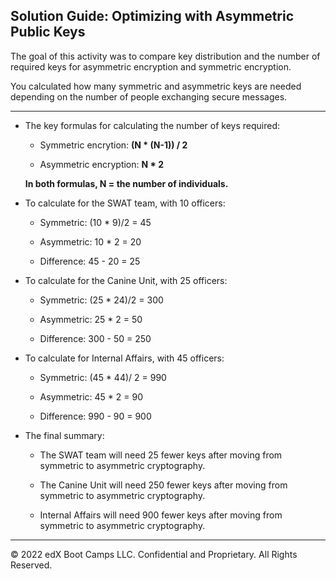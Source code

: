 ## Solution Guide: Optimizing with Asymmetric Public Keys

The goal of this activity was to compare key distribution and the number of required keys for asymmetric encryption and symmetric encryption. 

You calculated how many symmetric and asymmetric keys are needed depending on the number of people exchanging secure messages.

---

- The key formulas for calculating the number of keys required: 

     - Symmetric encrytion: **(N * (N-1)) / 2** 

     - Asymmetric encryption: **N * 2** 
                
     **In both formulas, N = the number of individuals.** 

- To calculate for the SWAT team, with 10 officers:

     - Symmetric: (10 * 9)/2 = 45

     - Asymmetric: 10 * 2  = 20

     - Difference: 45 - 20 = 25

- To calculate for the Canine Unit, with 25 officers:

     - Symmetric: (25 * 24)/2 = 300

     - Asymmetric: 25 * 2 = 50

     - Difference: 300 - 50 = 250

- To calculate for Internal Affairs, with 45 officers:

     - Symmetric: (45 * 44)/ 2 = 990

     - Asymmetric: 45 * 2  = 90

     - Difference: 990 - 90 = 900

- The final summary:

    - The SWAT team will need 25 fewer keys after moving from symmetric to asymmetric cryptography.

    - The Canine Unit will need 250 fewer keys after moving from symmetric to asymmetric cryptography.

    - Internal Affairs will need 900 fewer keys after moving from symmetric to asymmetric cryptography.

---

 © 2022 edX Boot Camps LLC. Confidential and Proprietary. All Rights Reserved.
